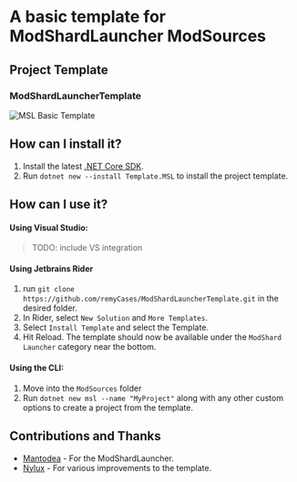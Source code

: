 # A basic template for ModShardLauncher ModSources

## Project Template

### ModShardLauncherTemplate

![MSL Basic Template](https://github.com/remyCases/ModShardLauncherTemplate/blob/main/docs/basic_template_for_msl.PNG)

## How can I install it?

1. Install the latest [.NET Core SDK](https://dot.net).
2. Run `dotnet new --install Template.MSL` to install the project template.

## How can I use it?

#### Using Visual Studio:
> TODO: include VS integration

#### Using Jetbrains Rider

1. run `git clone https://github.com/remyCases/ModShardLauncherTemplate.git` in the desired folder.
2. In Rider, select `New Solution` and `More Templates`.
3. Select `Install Template` and select the Template.
4. Hit Reload. The template should now be available under the `ModShard Launcher` category near the bottom.

#### Using the CLI:
1. Move into the `ModSources` folder
2. Run `dotnet new msl --name "MyProject"` along with any other custom options to create a project from the template.

## Contributions and Thanks

- [Mantodea](https://github.com/DDDDDragon) - For the ModShardLauncher.
- [Nylux](https://github.com/DDDDDragon) - For various improvements to the template.
